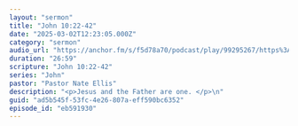 ```yaml
---
layout: "sermon"
title: "John 10:22-42"
date: "2025-03-02T12:23:05.000Z"
category: "sermon"
audio_url: "https://anchor.fm/s/f5d78a70/podcast/play/99295267/https%3A%2F%2Fd3ctxlq1ktw2nl.cloudfront.net%2Fstaging%2F2025-2-3%2F395869750-44100-2-1dde54e49751c.m4a"
duration: "26:59"
scripture: "John 10:22-42"
series: "John"
pastor: "Pastor Nate Ellis"
description: "<p>Jesus and the Father are one. </p>\n"
guid: "ad5b545f-53fc-4e26-807a-eff590bc6352"
episode_id: "eb591930"
---
```


